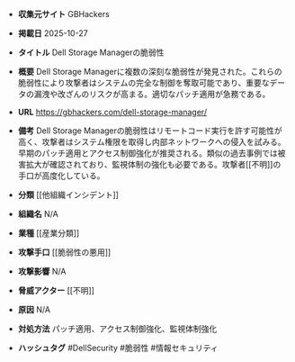 - **収集元サイト**
GBHackers

- **掲載日**
2025-10-27

- **タイトル**
Dell Storage Managerの脆弱性

- **概要**
Dell Storage Managerに複数の深刻な脆弱性が発見された。これらの脆弱性により攻撃者はシステムの完全な制御を奪取可能であり、重要なデータの漏洩や改ざんのリスクが高まる。適切なパッチ適用が急務である。

- **URL**
https://gbhackers.com/dell-storage-manager/

- **備考**
Dell Storage Managerの脆弱性はリモートコード実行を許す可能性が高く、攻撃者はシステム権限を取得し内部ネットワークへの侵入を試みる。早期のパッチ適用とアクセス制御強化が推奨される。類似の過去事例では被害拡大が確認されており、監視体制の強化も必要である。攻撃者[[不明]]の手口が高度化している。

- **分類**
[[他組織インシデント]]

- **組織名**
N/A

- **業種**
[[産業分類]]

- **攻撃手口**
[[脆弱性の悪用]]

- **攻撃影響**
N/A

- **脅威アクター**
[[不明]]

- **原因**
N/A

- **対処方法**
パッチ適用、アクセス制御強化、監視体制強化

- **ハッシュタグ**
#DellSecurity #脆弱性 #情報セキュリティ
